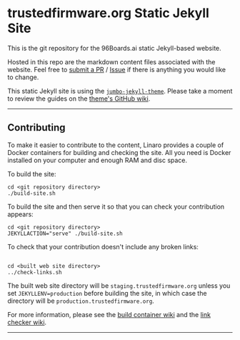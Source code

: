 # trustedfirmware.org Static Jekyll Site

This is the git repository for the 96Boards.ai static Jekyll-based website.

Hosted in this repo are the markdown content files associated with the website. Feel free to [submit a  PR](https://github.com/TrustedFirmwareWebsite/website/pulls) / [Issue](https://github.com/TrustedFirmwareWebsite/website/issues/new) if there is anything you would like to change.

This static Jekyll site is using the [`jumbo-jekyll-theme`](https://github.com/linaro-marketing/jumbo-jekyll-theme). Please take a moment to review the guides on the [theme's GitHub wiki](https://github.com/linaro-marketing/jumbo-jekyll-theme/wiki).

*****

## Contributing

To make it easier to contribute to the content, Linaro provides a couple of Docker containers for building and checking the site. All you need is Docker installed on your computer and enough RAM and disc space.

To build the site:

```
cd <git repository directory>
./build-site.sh
```

To build the site and then serve it so that you can check your contribution appears:

```
cd <git repository directory>
JEKYLLACTION="serve" ./build-site.sh
```

To check that your contribution doesn't include any broken links:

```

cd <built web site directory>
../check-links.sh
```

The built web site directory will be `staging.trustedfirmware.org` unless you set `JEKYLLENV=production` before building the site, in which case the directory will be `production.trustedfirmware.org`.

For more information, please see the [build container wiki](https://github.com/linaro-its/jekyll-build-container/wiki) and the [link checker wiki](https://github.com/linaro-its/jekyll-link-checker/wiki).

*****
